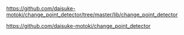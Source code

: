 https://github.com/daisuke-motoki/change_point_detector/tree/master/lib/change_point_detector


https://github.com/daisuke-motoki/change_point_detector